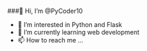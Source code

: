 ###👋 Hi, I’m @PyCoder10
- 👀 I’m interested in Python and Flask
- 🌱 I’m currently learning web development
- 📫 How to reach me ...

<!---
PyCoder10/PyCoder10 is a ✨ special ✨ repository because its `README.md` (this file) appears on your GitHub profile.
You can click the Preview link to take a look at your changes.
--->
